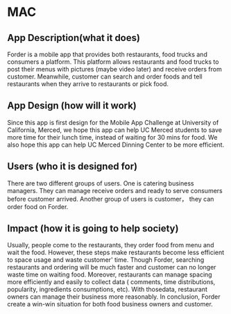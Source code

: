 # MAC

## App Description(what it does)
Forder is a mobile app that provides both restaurants, food trucks and consumers a platform. This
platform allows restaurants and food trucks to post their menus with pictures (maybe video later)
and receive orders from customer. Meanwhile, customer can search and order foods and tell
restaurants when they arrive to restaurants or pick food.

## App Design (how will it work)
Since this app is first design for the Mobile App Challenge at University of California, Merced,
we hope this app can help UC Merced students to save more time for their lunch time, instead of
waiting for 30 mins for food. We also hope this app can help UC Merced Dinning Center to be more
efficient.

## Users (who it is designed for)
There are two different groups of users. One is catering business managers. They can manage receive
orders and ready to serve consumers before customer arrived. Another group of users is customer，
they can order food on Forder.

## Impact (how it is going to help society)
Usually, people come to the restaurants, they order food from menu and wait the food. However, these
steps make restaurants become less efficient to space usage and waste customer' time. Though Forder,
searching restaurants and ordering will be much faster and customer can no longer waste time on
waiting food. Moreover, restaurants can manage spacing more efficiently and easily to collect data (
comments, time distributions, popularity, ingredients consumptions, etc). With thosedata, restaurant
owners can manage their business more reasonably. In conclusion, Forder create a win-win situation
for both food business owners and customer.